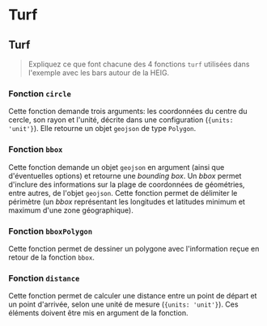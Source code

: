 # Turf

## Turf

> Expliquez ce que font chacune des 4 fonctions `turf` utilisées dans l'exemple avec les bars autour de la HEIG.

### Fonction `circle`

Cette fonction demande trois arguments: les coordonnées du centre du cercle, son rayon et l'unité, décrite dans une configuration (`{units: 'unit'}`). Elle retourne un objet `geojson` de type `Polygon`.

### Fonction `bbox`

Cette fonction demande un objet `geojson` en argument (ainsi que d'éventuelles options) et retourne une *bounding box*. Un *bbox* permet d'inclure des informations sur la plage de coordonnées de géométries, entre autres, de l'objet `geojson`. Cette fonction permet de délimiter le périmètre (un *bbox* représentant les longitudes et latitudes minimum et maximum d'une zone géographique).

### Fonction `bboxPolygon`

Cette fonction permet de dessiner un polygone avec l'information reçue en retour de la fonction `bbox`.

### Fonction `distance`

Cette fonction permet de calculer une distance entre un point de départ et un point d'arrivée, selon une unité de mesure (`{units: 'unit'}`). Ces éléments doivent être mis en argument de la fonction. 